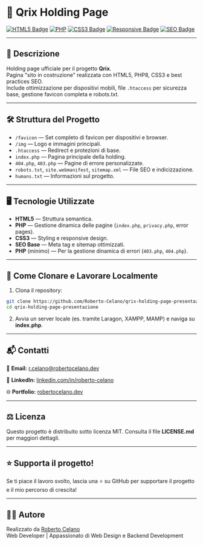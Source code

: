 # 🚀 Qrix Holding Page

[![HTML5 Badge](https://img.shields.io/badge/HTML5-E34F26?style=for-the-badge&logo=html5&logoColor=white)](https://developer.mozilla.org/en-US/docs/Web/HTML)
[![PHP](https://img.shields.io/badge/PHP-777BB4?style=for-the-badge&logo=php&logoColor=white)]()
[![CSS3 Badge](https://img.shields.io/badge/CSS3-1572B6?style=for-the-badge&logo=css3&logoColor=white)](https://developer.mozilla.org/en-US/docs/Web/CSS)
[![Responsive Badge](https://img.shields.io/badge/Responsive-Design-0db7ed?style=for-the-badge)](https://developer.mozilla.org/en-US/docs/Learn/CSS/CSS_layout/Responsive_Design)
[![SEO Badge](https://img.shields.io/badge/SEO-Optimized-brightgreen?style=for-the-badge)](https://developers.google.com/search/docs)

---

## 📄 Descrizione

Holding page ufficiale per il progetto **Qrix**.  
Pagina "sito in costruzione" realizzata con HTML5, PHP8, CSS3 e best practices SEO.  
Include ottimizzazione per dispositivi mobili, file `.htaccess` per sicurezza base, gestione favicon completa e robots.txt.

---

## 🛠️ Struttura del Progetto

- `/favicon` — Set completo di favicon per dispositivi e browser.
- `/img` — Logo e immagini principali.
- `.htaccess` — Redirect e protezioni di base.
- `index.php` — Pagina principale della holding.
- `404.php`, `403.php` — Pagine di errore personalizzate.
- `robots.txt`, `site.webmanifest`, `sitemap.xml` — File SEO e indicizzazione.
- `humans.txt` — Informazioni sul progetto.

---

## 🖥️ Tecnologie Utilizzate

- **HTML5** — Struttura semantica.
- **PHP** — Gestione dinamica delle pagine (`index.php`, `privacy.php`, error pages).
- **CSS3** — Styling e responsive design.
- **SEO Base** — Meta tag e sitemap ottimizzati.
- **PHP** (minimo) — Per la gestione dinamica di errori (`403.php`, `404.php`).

---

## 🚀 Come Clonare e Lavorare Localmente

1. Clona il repository:

```bash
git clone https://github.com/Roberto-Celano/qrix-holding-page-presentazione.git
cd qrix-holding-page-presentazione
```
2. Avvia un server locale (es. tramite Laragon, XAMPP, MAMP) e naviga su **index.php**.

---

## 📬 Contatti
  📧 **Email:** [r.celano@robertocelano.dev](mailto:r.celano@robertocelano.dev)

  💼 **LinkedIn:** [linkedin.com/in/roberto-celano](https://www.linkedin.com/in/roberto-celano)

  🌐 **Portfolio:** [robertocelano.dev](https://www.robertocelano.dev)

---

## ⚖️ Licenza
Questo progetto è distribuito sotto licenza MIT.
Consulta il file **LICENSE.md** per maggiori dettagli.

---

## ⭐ Supporta il progetto!
Se ti piace il lavoro svolto, lascia una ⭐ su GitHub per supportare il progetto e il mio percorso di crescita!

---

## 👨‍💻 Autore
Realizzato da [Roberto Celano](https://www.robertocelano.dev)  
Web Developer | Appassionato di Web Design e Backend Development
